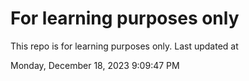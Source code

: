 # For learning purposes only
This repo is for learning purposes only.
Last updated at

Monday, December 18, 2023 9:09:47 PM

